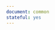 ```yaml
---
document: common
stateful: yes
---
```

<article id="a1" area-stage="upper lower">
	<section id="s1" in-area="upper"></section>
	<section id="s2" in-area="lower"></section>
</article>
	
<article id="a2" area-stage="first second">
	<section id="s3" in-area="first"></section>
	<section id="s4" in-area="second"></section>
</article>
